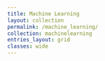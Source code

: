```yaml
---
title: Machine Learning
layout: collection
permalink: /machine_learning/
collection: machinelearning
entries_layout: grid
classes: wide
---
```

